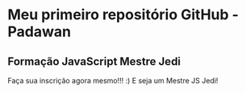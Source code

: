 # Meu primeiro repositório GitHub - Padawan
## Formação JavaScript Mestre Jedi


Faça sua inscrição agora mesmo!!! :) E seja um Mestre JS Jedi!
